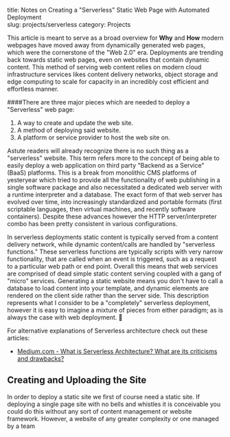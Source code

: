 title: Notes on Creating a "Serverless" Static Web Page with Automated Deployment  
slug: projects/serverless
category: Projects


This article is meant to serve as a broad overview for **Why** and **How** modern webpages have moved away from dynamically generated web pages, which were the cornerstone of the "Web 2.0" era. Deployments are trending back towards static web pages, even on websites that contain dynamic content. This method of serving web content relies on modern cloud infrastructure services likes content delivery networks, object storage and edge computing to scale for capacity in an incredibly cost efficient and effortless manner.

####There are three major pieces which are needed to deploy a "Serverless" web page:
1. A way to create and update the web site.
2. A method of deploying said website.
3. A platform or service provider to host the web site on.

Astute readers will already recognize there is no such thing as a "serverless" website. This term refers more to the concept of being able to easily deploy a web application on third party "Backend as a Service" (BaaS) platforms.  This is a break from monolithic CMS platforms of yesteryear which tried to provide all the functionality of web publishing in a single software package and also necessitated a dedicated web server with a runtime interpreter and a database. The exact form of that web server has evolved over time, into increasingly standardized and portable formats (first scriptable languages, then virtual machines, and recently software containers). Despite these advances however the HTTP server/interpreter combo has been pretty consistent in various configurations.

In serverless deployments static content is typically served from a content delivery network, while dynamic content/calls are handled by "serverless functions." These serverless functions are typically scripts with very narrow functionality, that are called when an event is triggered, such as a request to a particular web path or end point. Overall this means that web services are comprised of dead simple static content serving coupled with a gang of "micro" services. Generating a static website means you don't have to call a database to load content into your template, and dynamic elements are rendered on the client side rather than the server side. This description represents what I consider to be a "completely" serverless deployment, however it is easy to imagine a mixture of pieces from either paradigm; as is always the case with web deployment. 🧐

For alternative explanations of Serverless architecture check out these articles:
- [Medium.com - What is Serverless Architecture? What are its criticisms and drawbacks?](https://medium.com/@MarutiTech/what-is-serverless-architecture-what-are-its-criticisms-and-drawbacks-928659f9899a)

## Creating and Uploading the Site
In order to deploy a static site we first of course need a static site. If deploying a single page site with no bells and whistles it is conceivable you could do this without any sort of content management or website framework. However, a website of any greater complexity or one managed by a team  
